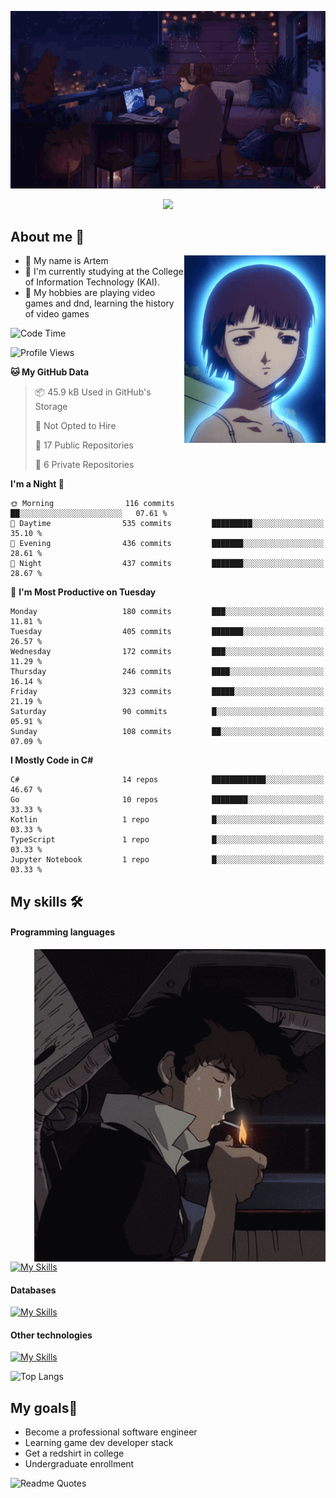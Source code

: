 <div align="center">
  <p>
    <img src="assets/lo-fi.gif">
  </p>
  <p>
    <img src="https://readme-typing-svg.herokuapp.com?color=%2336BCF7&lines=Welcome-to-my-profile&center=true&width=380&height=50&duration=4000&pause=1000">
  </p>
</div>

<div>
  <h2>About me 🚀</h2>
   <div align="center">
    <img src="assets/lain2.gif" align="right" height="300px">
  </div>
  <ul>
    <li>👨 My name is Artem</li>
    <li>🌱 I'm currently studying at the College of Information Technology (KAI).</li>
    <li>👾 My hobbies are playing video games and dnd, learning the history of video games </li>
  </ul>
</div>


<!--START_SECTION:waka-->
![Code Time](http://img.shields.io/badge/Code%20Time-158%20hrs%2016%20mins-blue)

![Profile Views](http://img.shields.io/badge/Profile%20Views-15-blue)

**🐱 My GitHub Data** 

> 📦 45.9 kB Used in GitHub's Storage 
 > 
> 🚫 Not Opted to Hire
 > 
> 📜 17 Public Repositories 
 > 
> 🔑 6 Private Repositories 
 > 
**I'm a Night 🦉** 

```text
🌞 Morning                116 commits         ██░░░░░░░░░░░░░░░░░░░░░░░   07.61 % 
🌆 Daytime                535 commits         █████████░░░░░░░░░░░░░░░░   35.10 % 
🌃 Evening                436 commits         ███████░░░░░░░░░░░░░░░░░░   28.61 % 
🌙 Night                  437 commits         ███████░░░░░░░░░░░░░░░░░░   28.67 % 
```
📅 **I'm Most Productive on Tuesday** 

```text
Monday                   180 commits         ███░░░░░░░░░░░░░░░░░░░░░░   11.81 % 
Tuesday                  405 commits         ███████░░░░░░░░░░░░░░░░░░   26.57 % 
Wednesday                172 commits         ███░░░░░░░░░░░░░░░░░░░░░░   11.29 % 
Thursday                 246 commits         ████░░░░░░░░░░░░░░░░░░░░░   16.14 % 
Friday                   323 commits         █████░░░░░░░░░░░░░░░░░░░░   21.19 % 
Saturday                 90 commits          █░░░░░░░░░░░░░░░░░░░░░░░░   05.91 % 
Sunday                   108 commits         ██░░░░░░░░░░░░░░░░░░░░░░░   07.09 % 
```


**I Mostly Code in C#** 

```text
C#                       14 repos            ████████████░░░░░░░░░░░░░   46.67 % 
Go                       10 repos            ████████░░░░░░░░░░░░░░░░░   33.33 % 
Kotlin                   1 repo              █░░░░░░░░░░░░░░░░░░░░░░░░   03.33 % 
TypeScript               1 repo              █░░░░░░░░░░░░░░░░░░░░░░░░   03.33 % 
Jupyter Notebook         1 repo              █░░░░░░░░░░░░░░░░░░░░░░░░   03.33 % 
```




<!--END_SECTION:waka-->

## My skills 🛠️
#### Programming languages
<div align="center">
  <img src="assets/bebop_smoke.gif" align="right" height="500px">
</div>


[![My Skills](https://skillicons.dev/icons?i=go,cs,python)](https://skillicons.dev)
#### Databases
[![My Skills](https://skillicons.dev/icons?i=mysql,mongodb,postgres)](https://skillicons.dev)
#### Other technologies
[![My Skills](https://skillicons.dev/icons?i=unity,docker,git,wasm,githubactions,kafka)](https://skillicons.dev)

![Top Langs](https://github-readme-stats.vercel.app/api/top-langs/?username=nifle3&layout=compact&theme=nord)


## My goals🚀
- Become a professional software engineer
- Learning game dev developer stack
- Get a redshirt in college
- Undergraduate enrollment

![Readme Quotes](https://quotes-github-readme.vercel.app/api?type=horizontal&theme=nord) 
